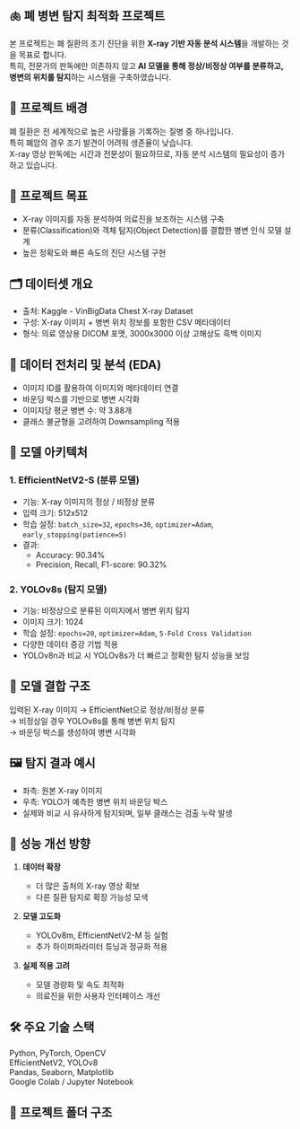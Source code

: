 ## 🫁 폐 병변 탐지 최적화 프로젝트

본 프로젝트는 폐 질환의 조기 진단을 위한 **X-ray 기반 자동 분석 시스템**을 개발하는 것을 목표로 합니다.<br>
특히, 전문가의 판독에만 의존하지 않고 **AI 모델을 통해 정상/비정상 여부를 분류하고, 병변의 위치를 탐지**하는 시스템을 구축하였습니다.<br>

## 📌 프로젝트 배경

폐 질환은 전 세계적으로 높은 사망률을 기록하는 질병 중 하나입니다.<br>
특히 폐암의 경우 조기 발견이 어려워 생존율이 낮습니다.<br>
X-ray 영상 판독에는 시간과 전문성이 필요하므로, 자동 분석 시스템의 필요성이 증가하고 있습니다.<br>

## 🎯 프로젝트 목표

- X-ray 이미지를 자동 분석하여 의료진을 보조하는 시스템 구축<br>
- 분류(Classification)와 객체 탐지(Object Detection)를 결합한 병변 인식 모델 설계<br>
- 높은 정확도와 빠른 속도의 진단 시스템 구현<br>

## 🗂 데이터셋 개요

- 출처: Kaggle - VinBigData Chest X-ray Dataset<br>
- 구성: X-ray 이미지 + 병변 위치 정보를 포함한 CSV 메타데이터<br>
- 형식: 의료 영상용 DICOM 포맷, 3000x3000 이상 고해상도 흑백 이미지<br>

## 🧹 데이터 전처리 및 분석 (EDA)

- 이미지 ID를 활용하여 이미지와 메타데이터 연결<br>
- 바운딩 박스를 기반으로 병변 시각화<br>
- 이미지당 평균 병변 수: 약 3.88개<br>
- 클래스 불균형을 고려하여 Downsampling 적용<br>

## 🧠 모델 아키텍처

### 1. EfficientNetV2-S (분류 모델)

- 기능: X-ray 이미지의 정상 / 비정상 분류<br>
- 입력 크기: 512x512<br>
- 학습 설정: `batch_size=32`, `epochs=30`, `optimizer=Adam`, `early_stopping(patience=5)`<br>
- 결과:<br>
  - Accuracy: 90.34%<br>
  - Precision, Recall, F1-score: 90.32%

### 2. YOLOv8s (탐지 모델)

- 기능: 비정상으로 분류된 이미지에서 병변 위치 탐지<br>
- 이미지 크기: 1024<br>
- 학습 설정: `epochs=20`, `optimizer=Adam`, `5-Fold Cross Validation`<br>
- 다양한 데이터 증강 기법 적용<br>
- YOLOv8n과 비교 시 YOLOv8s가 더 빠르고 정확한 탐지 성능을 보임

## 🔄 모델 결합 구조

입력된 X-ray 이미지 → EfficientNet으로 정상/비정상 분류<br>
→ 비정상일 경우 YOLOv8s를 통해 병변 위치 탐지<br>
→ 바운딩 박스를 생성하여 병변 시각화

## 🖼 탐지 결과 예시

- 좌측: 원본 X-ray 이미지<br>
- 우측: YOLO가 예측한 병변 위치 바운딩 박스<br>
- 실제와 비교 시 유사하게 탐지되며, 일부 클래스는 검출 누락 발생

## 🧪 성능 개선 방향

1. **데이터 확장**<br>
   - 더 많은 출처의 X-ray 영상 확보<br>
   - 다른 질환 탐지로 확장 가능성 모색

2. **모델 고도화**<br>
   - YOLOv8m, EfficientNetV2-M 등 실험<br>
   - 추가 하이퍼파라미터 튜닝과 정규화 적용

3. **실제 적용 고려**<br>
   - 모델 경량화 및 속도 최적화<br>
   - 의료진을 위한 사용자 인터페이스 개선

## 🛠 주요 기술 스택

Python, PyTorch, OpenCV<br>
EfficientNetV2, YOLOv8<br>
Pandas, Seaborn, Matplotlib<br>
Google Colab / Jupyter Notebook

## 📁 프로젝트 폴더 구조


